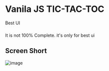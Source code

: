 # Vanila JS TIC-TAC-TOC
Best UI
###
It is not 100% Complete. it's only for best ui

## Screen Short
![image](https://github.com/user-attachments/assets/c4972481-c7ae-4a70-aa80-d6e2a601c9a0)
